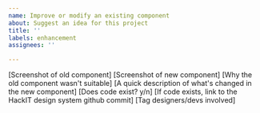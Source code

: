 ```yaml
---
name: Improve or modify an existing component
about: Suggest an idea for this project
title: ''
labels: enhancement
assignees: ''

---
```


[Screenshot of old component]
[Screenshot of new component]
[Why the old component wasn't suitable]
[A quick description of what's changed in the new component]
[Does code exist? y/n]
[If code exists, link to the HackIT design system github commit]
[Tag designers/devs involved]
